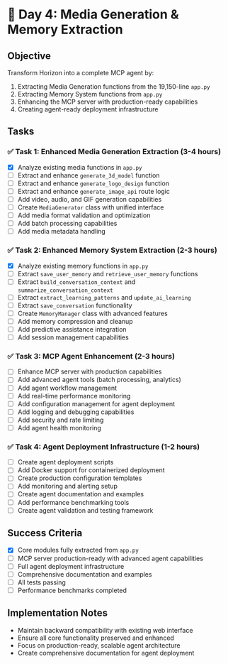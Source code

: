# 🚀 Day 4: Media Generation & Memory Extraction

## Objective
Transform Horizon into a complete MCP agent by:
1. Extracting Media Generation functions from the 19,150-line `app.py` 
2. Extracting Memory System functions from `app.py`
3. Enhancing the MCP server with production-ready capabilities
4. Creating agent-ready deployment infrastructure

## Tasks

### ✅ Task 1: Enhanced Media Generation Extraction (3-4 hours)
- [x] Analyze existing media functions in `app.py`
- [ ] Extract and enhance `generate_3d_model` function
- [ ] Extract and enhance `generate_logo_design` function  
- [ ] Extract and enhance `generate_image_api` route logic
- [ ] Add video, audio, and GIF generation capabilities
- [ ] Create `MediaGenerator` class with unified interface
- [ ] Add media format validation and optimization
- [ ] Add batch processing capabilities
- [ ] Add media metadata handling

### ✅ Task 2: Enhanced Memory System Extraction (2-3 hours)
- [x] Analyze existing memory functions in `app.py`
- [ ] Extract `save_user_memory` and `retrieve_user_memory` functions
- [ ] Extract `build_conversation_context` and `summarize_conversation_context`
- [ ] Extract `extract_learning_patterns` and `update_ai_learning`
- [ ] Extract `save_conversation` functionality
- [ ] Create `MemoryManager` class with advanced features
- [ ] Add memory compression and cleanup
- [ ] Add predictive assistance integration
- [ ] Add session management capabilities

### ✅ Task 3: MCP Agent Enhancement (2-3 hours)
- [ ] Enhance MCP server with production capabilities
- [ ] Add advanced agent tools (batch processing, analytics)
- [ ] Add agent workflow management
- [ ] Add real-time performance monitoring
- [ ] Add configuration management for agent deployment
- [ ] Add logging and debugging capabilities
- [ ] Add security and rate limiting
- [ ] Add agent health monitoring

### ✅ Task 4: Agent Deployment Infrastructure (1-2 hours)
- [ ] Create agent deployment scripts
- [ ] Add Docker support for containerized deployment
- [ ] Create production configuration templates
- [ ] Add monitoring and alerting setup
- [ ] Create agent documentation and examples
- [ ] Add performance benchmarking tools
- [ ] Create agent validation and testing framework

## Success Criteria
- [x] Core modules fully extracted from `app.py`
- [ ] MCP server production-ready with advanced agent capabilities
- [ ] Full agent deployment infrastructure
- [ ] Comprehensive documentation and examples
- [ ] All tests passing
- [ ] Performance benchmarks completed

## Implementation Notes
- Maintain backward compatibility with existing web interface
- Ensure all core functionality preserved and enhanced
- Focus on production-ready, scalable agent architecture
- Create comprehensive documentation for agent deployment